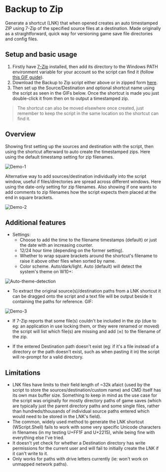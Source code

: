 # Backup to Zip
Generate a shortcut (LNK) that when opened creates an auto timestamped ZIP using 7-Zip of the specified source files at a destination. Made originally as a straightforward, quick way for versioning game save file directories and config files.

## Setup and basic usage

1. Firstly have [7-Zip](https://www.7-zip.org/index.html) installed, then add its directory to the Windows PATH environment variable for your account so the script can find it (follow [this GIF guide](https://user-images.githubusercontent.com/34178938/179670355-82005d39-8277-42cf-a49f-05045e3b8699.gif)).
2. Download the Backup to Zip script either above or in zipped form [here](https://github.com/chocmake/Backup-to-Zip/releases/download/0.1/0.1.2022-07-18.zip).
3. Then set up the Source/Destination and optional shortcut name using the script as seen in the GIFs below. Once the shortcut is made you just double-click it from then on to output a timestamped zip.

> The shortcut can also be moved elsewhere once created, just remember to keep the script in the same location so the shortcut can find it.

## Overview

Showing first setting up the sources and destination with the script, then using the shortcut afterward to auto create the timestamped zips. Here using the default timestamp setting for zip filenames.

![Demo-1](https://user-images.githubusercontent.com/34178938/179670325-24cfa20f-a239-4b8a-b343-c62c27da9365.gif)

Alternative way to add sources/destination individually into the script window, useful if files/directories are spread across different windows. Here using the date-only setting for zip filenames. Also showing if one wants to add comments to zip filenames how the script expects them placed at the end in square brackets.

![Demo-2](https://user-images.githubusercontent.com/34178938/179670339-4cb5fda0-bfac-4c8b-a6c1-7222cd86d984.gif)

## Additional features

- Settings:
  - Choose to add the time to the filename timestamps (default) or just the date with an increasing counter.
  - 12/24 hour time (depending on the former setting).
  - Whether to wrap square brackets around the shortcut's filename to raise it above other files when sorted by name.
  - Color scheme. Auto/dark/light. Auto (default) will detect the system's theme on W10+:

![Auto-theme-detection](https://user-images.githubusercontent.com/34178938/179670392-4f23af1f-eaed-4c13-bbf3-7bc45f90020f.png)

- To extract the original source(s)/destination paths from a LNK shortcut it can be dragged onto the script and a text file will be output beside it containing the paths for reference. GIF:

![Demo-3](https://user-images.githubusercontent.com/34178938/179670347-6faec160-1bdd-4bcd-b970-afeb6f719e22.gif)

- If 7-Zip reports that some file(s) couldn't be included in the zip (due to eg: an application in use locking them, or they were renamed or moved) the script will list which file(s) are missing and add `[m]` to the filename of the zip.

- If the entered Destination path doesn't exist (eg: if it's a file instead of a directory or the path doesn't exist, such as when pasting it in) the script will re-prompt for a valid directory.

## Limitations

- LNK files have limits to their field length of ~32k afaict (used by the script to store the sources/destination/custom name) and CMD itself has its own max buffer size. Something to keep in mind as the use case for the script was originally for mostly directory paths of game saves (which are typically just the parent directory paths and some single files, rather than hundreds/thousands of individual source paths entered which would need to be stored in the LNK's field).
- The common, widely used method to generate the LNK shortcut (WScript.Shell) fails to work with some very specific Unicode characters in filenames (in my testing U+FF1F and U+2215), while being fine with everything else I've tried.
- It doesn't yet check for whether a Destination directory has write permissions for the current user and will fail to initially create the LNK if it can't write to it.
- Only works for paths with drive letters currently (ie: won't work on unmapped network paths).

